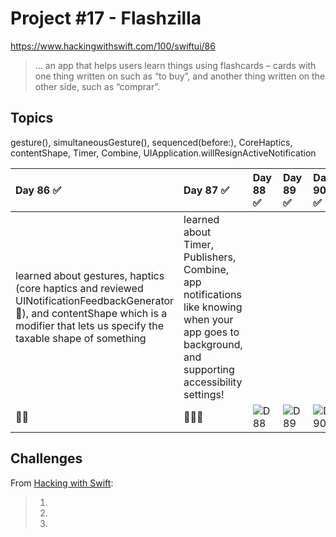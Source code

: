 # Project #17 - Flashzilla

https://www.hackingwithswift.com/100/swiftui/86

> ... an app that helps users learn things using flashcards – cards with one thing written on such as “to buy”, and another thing written on the other side, such as “comprar”. 

## Topics
gesture(), simultaneousGesture(), sequenced(before:), CoreHaptics, contentShape, Timer, Combine, UIApplication.willResignActiveNotification

| Day 86 :white_check_mark: | Day 87 :white_check_mark: | Day 88 :white_check_mark: | Day 89 :white_check_mark: | Day 90 :white_check_mark: | Day 91 :white_check_mark: |
|:--|:--|:--|:--|:--|:--|
| learned about gestures, haptics (core haptics and reviewed UINotificationFeedbackGenerator 🤯), and contentShape which is a modifier that lets us specify the taxable shape of something | learned about Timer, Publishers, Combine, app notifications like knowing when your app goes to background, and supporting  accessibility settings! | | | | |
| 💆‍♀️ | 🧍🏽‍♀️ | ![D88](Data/D88.png) | ![D89](Data/D89.png) | ![D90](Data/D90.png) | ![D91](Data/D91.png) |

## Challenges

From [Hacking with Swift]():
>1. 
>2. 
>3. 
